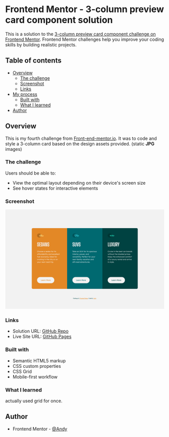 # Frontend Mentor - 3-column preview card component solution

This is a solution to the [3-column preview card component challenge on Frontend Mentor](https://www.frontendmentor.io/challenges/3column-preview-card-component-pH92eAR2-). Frontend Mentor challenges help you improve your coding skills by building realistic projects. 

## Table of contents

- [Overview](#overview)
  - [The challenge](#the-challenge)
  - [Screenshot](#screenshot)
  - [Links](#links)
- [My process](#my-process)
  - [Built with](#built-with)
  - [What I learned](#what-i-learned)
- [Author](#author)

## Overview

This is my fourth challenge from [Front-end-mentor.io](https://www.frontendmentor.io/). It was to code and style a 3-column card based on the design assets provided. (static **JPG** images)

### The challenge

Users should be able to:

- View the optimal layout depending on their device's screen size
- See hover states for interactive elements

### Screenshot

![](./images/3-card-screenshot.png)

### Links

- Solution URL: [GitHub Repo](https://github.com/AndyAshley/3-Column-Card/)
- Live Site URL: [GitHub Pages](https://andyashley.github.io/3-Column-Card/)

### Built with

- Semantic HTML5 markup
- CSS custom properties
- CSS Grid
- Mobile-first workflow

### What I learned

actually used grid for once.

## Author

- Frontend Mentor - [@Andy](https://www.frontendmentor.io/profile/AndyAshley)
